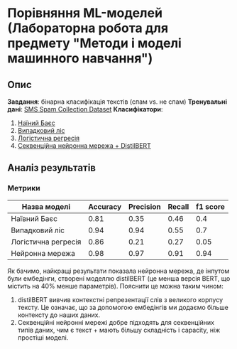 # Порівняння ML-моделей (Лабораторна робота для предмету "Методи і моделі машинного навчання")

## Опис 
**Завдання**: бінарна класифікація текстів (спам vs. не спам)
**Тренувальні дані**: [SMS Spam Collection Dataset](https://www.kaggle.com/datasets/uciml/sms-spam-collection-dataset)
**Класифікатори**: 
1. [Наїний Баєс](bayes.ipynb) 
2. [Випадковий ліс](random_forest.ipynb)
3. [Логістична регресія](logistic_regression.ipynb)
4. [Секвенційна нейронна мережа + DistilBERT](nn_with_bert.ipynb)

## Аналіз результатів 
### Метрики 

| Назва моделі                | Accuracy | Precision | Recall | f1 score |
| --------------------------- | ---------| ----------| -------| ---------|
| Наївний Баєс                | 0.81     | 0.35      | 0.46   | 0.4      |
| Випадковий ліс              | 0.94     | 0.94      | 0.55   | 0.7      |     
| Логістична регресія         | 0.86     | 0.21      | 0.27   | 0.05     |
| Нейронна мережа             | 0.98     | 0.97      | 0.91   | 0.94     |

Як бачимо, найкращі результати показала нейронна мережа, де інпутом були ембедінги, створені моделлю distilBERT (це менша версія BERT, що містить на 40% менше параметрів). Пояснити це можна таким чином:
1. distilBERT вивчив контекстні репрезентації слів з великого корпусу тексту. Це означає, що за допомогою ембедінгів ми додаємо більше контексту до наших даних.
2.  Секвенційні нейронні мережі добре підходять для секвенційних типів даних, чим є текст + мають більшу складність і capacity, ніж простіші моделі.